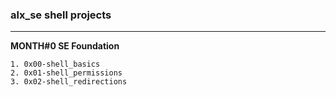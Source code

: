### alx_se shell projects
_________________________
**MONTH#0 SE Foundation**

	1. 0x00-shell_basics
	2. 0x01-shell_permissions
	3. 0x02-shell_redirections

